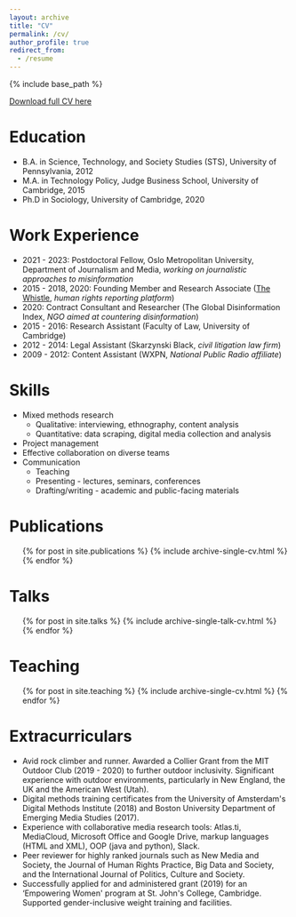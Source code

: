 ```yaml
---
layout: archive
title: "CV"
permalink: /cv/
author_profile: true
redirect_from:
  - /resume
---
```


{% include base_path %}


[Download full CV here](/files/Rebekah-Larsen-CV.pdf)

Education
======
* B.A. in Science, Technology, and Society Studies (STS), University of Pennsylvania, 2012
* M.A. in Technology Policy, Judge Business School, University of Cambridge, 2015
* Ph.D in Sociology, University of Cambridge, 2020 

Work Experience 
======
* 2021 - 2023: Postdoctoral Fellow, Oslo Metropolitan University, Department of Journalism and Media, <i>working on journalistic approaches to misinformation</i>
* 2015 - 2018, 2020: Founding Member and Research Associate ([The Whistle](http://thewhistle.org/), <i>human rights reporting platform</i>)
* 2020: Contract Consultant and Researcher (The Global Disinformation Index, <i>NGO aimed at countering disinformation</i>)
* 2015 - 2016: Research Assistant (Faculty of Law, University of Cambridge)
* 2012 - 2014: Legal Assistant (Skarzynski Black, <i>civil litigation law firm</i>)
* 2009 - 2012: Content Assistant (WXPN, <i>National Public Radio affiliate</i>)

  
Skills
======
* Mixed methods research 
  * Qualitative: interviewing, ethnography, content analysis
  * Quantitative: data scraping, digital media collection and analysis
* Project management
* Effective collaboration on diverse teams
* Communication
  * Teaching
  * Presenting - lectures, seminars, conferences
  * Drafting/writing - academic and public-facing materials

Publications
======
  <ul>{% for post in site.publications %}
    {% include archive-single-cv.html %}
  {% endfor %}</ul>
  
Talks
======
  <ul>{% for post in site.talks %}
    {% include archive-single-talk-cv.html %}
  {% endfor %}</ul>
  
Teaching
======
  <ul>{% for post in site.teaching %}
    {% include archive-single-cv.html %}
  {% endfor %}</ul>
  
Extracurriculars
======
* Avid rock climber and runner. Awarded a Collier Grant from the MIT Outdoor Club (2019 - 2020) to further outdoor inclusivity. Significant experience with outdoor environments, particularly in New England, the UK and the American West (Utah).
* Digital methods training certificates from the University of Amsterdam's Digital Methods Institute (2018) and Boston University Department of Emerging Media Studies (2017).
* Experience with collaborative media research tools: Atlas.ti, MediaCloud, Microsoft Office and Google Drive, markup languages (HTML and XML), OOP (java and python), Slack.
* Peer reviewer for highly ranked journals such as New Media and Society, the Journal of Human Rights Practice, Big Data and Society, and the International Journal of Politics, Culture and Society.
* Successfully applied for and administered grant (2019) for an ‘Empowering Women' program at St. John's College, Cambridge. Supported gender-inclusive weight training and facilities. 

